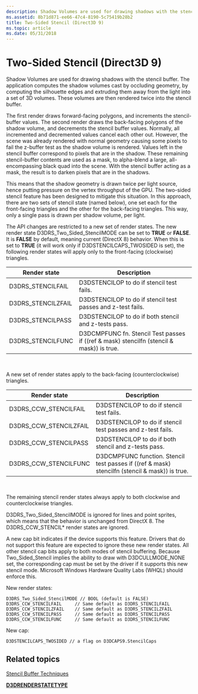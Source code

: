 ```yaml
---
description: Shadow Volumes are used for drawing shadows with the stencil buffer.
ms.assetid: 8b71d871-ee66-47c4-8190-5c75419b28b2
title: Two-Sided Stencil (Direct3D 9)
ms.topic: article
ms.date: 05/31/2018
---
```


# Two-Sided Stencil (Direct3D 9)

Shadow Volumes are used for drawing shadows with the stencil buffer. The application computes the shadow volumes cast by occluding geometry, by computing the silhouette edges and extruding them away from the light into a set of 3D volumes. These volumes are then rendered twice into the stencil buffer.

The first render draws forward-facing polygons, and increments the stencil-buffer values. The second render draws the back-facing polygons of the shadow volume, and decrements the stencil buffer values. Normally, all incremented and decremented values cancel each other out. However, the scene was already rendered with normal geometry causing some pixels to fail the z-buffer test as the shadow volume is rendered. Values left in the stencil buffer correspond to pixels that are in the shadow. These remaining stencil-buffer contents are used as a mask, to alpha-blend a large, all-encompassing black quad into the scene. With the stencil buffer acting as a mask, the result is to darken pixels that are in the shadows.

This means that the shadow geometry is drawn twice per light source, hence putting pressure on the vertex throughput of the GPU. The two-sided stencil feature has been designed to mitigate this situation. In this approach, there are two sets of stencil state (named below), one set each for the front-facing triangles and the other for the back-facing triangles. This way, only a single pass is drawn per shadow volume, per light.

The API changes are restricted to a new set of render states. The new render state D3DRS\_Two\_Sided\_StencilMODE can be set to **TRUE** or **FALSE**. It is **FALSE** by default, meaning current (DirectX 8) behavior. When this is set to **TRUE** (it will work only if D3DSTENCILCAPS\_TWOSIDED is set), the following render states will apply only to the front-facing (clockwise) triangles.



| Render state        | Description                                                                              |
|---------------------|------------------------------------------------------------------------------------------|
| D3DRS\_STENCILFAIL  | D3DSTENCILOP to do if stencil test fails.                                                |
| D3DRS\_STENCILZFAIL | D3DSTENCILOP to do if stencil test passes and z-test fails.                              |
| D3DRS\_STENCILPASS  | D3DSTENCILOP to do if both stencil and z-tests pass.                                     |
| D3DRS\_STENCILFUNC  | D3DCMPFUNC fn. Stencil Test passes if ((ref & mask) stencilfn (stencil & mask)) is true. |



 

A new set of render states apply to the back-facing (counterclockwise) triangles.



| Render state             | Description                                                                                    |
|--------------------------|------------------------------------------------------------------------------------------------|
| D3DRS\_CCW\_STENCILFAIL  | D3DSTENCILOP to do if stencil test fails.                                                      |
| D3DRS\_CCW\_STENCILZFAIL | D3DSTENCILOP to do if stencil test passes and z-test fails.                                    |
| D3DRS\_CCW\_STENCILPASS  | D3DSTENCILOP to do if both stencil and z-tests pass.                                           |
| D3DRS\_CCW\_STENCILFUNC  | D3DCMPFUNC function. Stencil test passes if ((ref & mask) stencilfn (stencil & mask)) is true. |



 

The remaining stencil render states always apply to both clockwise and counterclockwise triangles.

D3DRS\_Two\_Sided\_StencilMODE is ignored for lines and point sprites, which means that the behavior is unchanged from DirectX 8. The D3DRS\_CCW\_STENCIL\* render states are ignored.

A new cap bit indicates if the device supports this feature. Drivers that do not support this feature are expected to ignore these new render states. All other stencil cap bits apply to both modes of stencil buffering. Because Two\_Sided\_Stencil implies the ability to draw with D3DCULLMODE\_NONE set, the corresponding cap must be set by the driver if it supports this new stencil mode. Microsoft Windows Hardware Quality Labs (WHQL) should enforce this.

New render states:


```
D3DRS_Two_Sided_StencilMODE // BOOL (default is FALSE)
D3DRS_CCW_STENCILFAIL     // Same default as D3DRS_STENCILFAIL
D3DRS_CCW_STENCILZFAIL    // Same default as D3DRS_STENCILZFAIL
D3DRS_CCW_STENCILPASS     // Same default as D3DRS_STENCILPASS
D3DRS_CCW_STENCILFUNC     // Same default as D3DRS_STENCILFUNC
```



New cap:


```
D3DSTENCILCAPS_TWOSIDED // a flag on D3DCAPS9.StencilCaps
```



## Related topics

<dl> <dt>

[Stencil Buffer Techniques](stencil-buffer-techniques.md)
</dt> <dt>

[**D3DRENDERSTATETYPE**](./d3drenderstatetype.md)
</dt> </dl>

 

 
